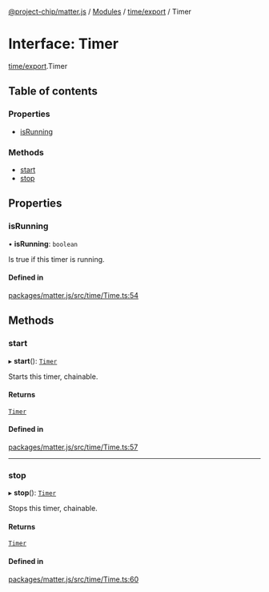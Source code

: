 [@project-chip/matter.js](../README.md) / [Modules](../modules.md) / [time/export](../modules/time_export.md) / Timer

# Interface: Timer

[time/export](../modules/time_export.md).Timer

## Table of contents

### Properties

- [isRunning](time_export.Timer.md#isrunning)

### Methods

- [start](time_export.Timer.md#start)
- [stop](time_export.Timer.md#stop)

## Properties

### isRunning

• **isRunning**: `boolean`

Is true if this timer is running.

#### Defined in

[packages/matter.js/src/time/Time.ts:54](https://github.com/project-chip/matter.js/blob/c15b1068/packages/matter.js/src/time/Time.ts#L54)

## Methods

### start

▸ **start**(): [`Timer`](time_export.Timer.md)

Starts this timer, chainable.

#### Returns

[`Timer`](time_export.Timer.md)

#### Defined in

[packages/matter.js/src/time/Time.ts:57](https://github.com/project-chip/matter.js/blob/c15b1068/packages/matter.js/src/time/Time.ts#L57)

___

### stop

▸ **stop**(): [`Timer`](time_export.Timer.md)

Stops this timer, chainable.

#### Returns

[`Timer`](time_export.Timer.md)

#### Defined in

[packages/matter.js/src/time/Time.ts:60](https://github.com/project-chip/matter.js/blob/c15b1068/packages/matter.js/src/time/Time.ts#L60)
